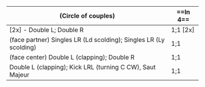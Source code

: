 |(Circle of couples) |==In 4==|
|----|-----|
|[2x] - Double L; Double R |1;1 [2x]| 
|(face partner) Singles LR (Ld scolding); Singles LR (Ly scolding)|1;1|
|(face center) Double L (clapping); Double R |1;1|
|Double L (clapping); Kick LRL (turning C CW), Saut Majeur |1;1|
